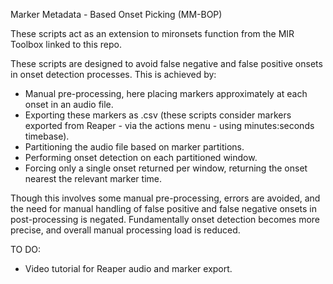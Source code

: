 Marker Metadata - Based Onset Picking (MM-BOP)

These scripts act as an extension to mironsets function from the MIR Toolbox linked to this repo.

These scripts are designed to avoid false negative and false positive onsets in onset detection processes.
This is achieved by:
- Manual pre-processing, here placing markers approximately at each onset in an audio file.
- Exporting these markers as .csv (these scripts consider markers exported from Reaper - via the actions menu - using minutes:seconds timebase).
- Partitioning the audio file based on marker partitions.
- Performing onset detection on each partitioned window.
- Forcing only a single onset returned per window, returning the onset nearest the relevant marker time.

Though this involves some manual pre-processing, errors are avoided, and the need for manual handling of false positive and false negative onsets in post-processing is negated.
Fundamentally onset detection becomes more precise, and overall manual processing load is reduced.

TO DO:
- Video tutorial for Reaper audio and marker export.
